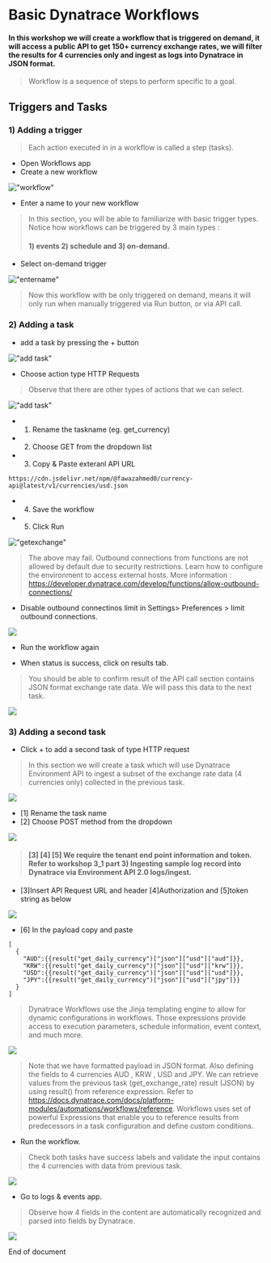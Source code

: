 # Basic Dynatrace Workflows

#### In this workshop we will create a workflow that is triggered on demand, it will access a public API to get 150+ currency exchange rates, we will filter the results for 4 currencies only and ingest as logs into Dynatrace in JSON format. 

> Workflow is a sequence of steps to perform specific to a goal.

## Triggers and Tasks

### 1) Adding a trigger

> Each action executed in in a workflow is called a step (tasks).


- Open Workflows app
- Create a new workflow

!["workflow"](https://github.com/hakansuku/D1APACTraining/blob/main/images/WORKFLOWS/workflowsapp.png?raw=true)

 - Enter a name to your new workflow 

>  In this section, you will be able to familiarize with basic trigger types.  Notice how workflows can be triggered by 3 main types :
> #### 1) events 2) schedule and 3) on-demand.



 - Select on-demand trigger 

!["entername"](https://github.com/hakansuku/D1APACTraining/blob/main/images/WORKFLOWS/ondemandtrigger.png?raw=true)
> Now this workflow with be only triggered on demand, means it will only run when manually triggered via Run button, or via API call. 

### 2) Adding a task
- add a task by pressing the + button

!["add task"](https://github.com/hakansuku/D1APACTraining/blob/main/images/WORKFLOWS/createaction.png?raw=true)

- Choose action type HTTP Requests
  
> Observe that there are other types of actions that we can select.

!["add task"](https://github.com/hakansuku/D1APACTraining/blob/main/images/WORKFLOWS/HTTPRequest1.png?raw=true)

- 1) Rename the taskname  (eg. get_currency)
- 2) Choose GET from the dropdown list
- 3) Copy & Paste exteranl API URL 
```
https://cdn.jsdelivr.net/npm/@fawazahmed0/currency-api@latest/v1/currencies/usd.json
```
- 4) Save the workflow
- 5) Click Run

!["getexchange"](https://github.com/hakansuku/D1APACTraining/blob/main/images/WORKFLOWS/getexchangerate.png?raw=true)

> The above may fail.  Outbound connections from functions are not allowed by default due to security restrictions. Learn how to configure the environment to access external hosts. More information : https://developer.dynatrace.com/develop/functions/allow-outbound-connections/

- Disable outbound connectinos limit in Settings> Preferences > limit outbound connections. 

![](https://github.com/hakansuku/D1APACTraining/blob/main/images/WORKFLOWS/limitoutbound.png?raw=true)

-  Run the workflow again

- When status is success, click on results tab.

> You should be able to confirm result of the API call section contains JSON format exchange rate data.  We will pass this data to the next task.

![](https://github.com/hakansuku/D1APACTraining/blob/main/images/WORKFLOWS/jsonresult.png?raw=true)

### 3) Adding a second task

- Click + to add a second task of type HTTP request

> In this section we will create a task which will use Dynatrace Environment API to ingest a subset of the exchange rate data (4 currencies only) collected in the previous task.

![](https://github.com/hakansuku/D1APACTraining/blob/main/images/WORKFLOWS/secondtask.png?raw=true)

- [1] Rename the task name
- [2] Choose POST method from the dropdown
  
![](https://github.com/hakansuku/D1APACTraining/blob/main/images/WORKFLOWS/ingest_logs.png?raw=true)

> #### [3] [4] [5] We require the tenant end point information and token. Refer to workshop 3_1 part 3) Ingesting sample log record into Dynatrace via Environment API 2.0 logs/ingest.

- [3]Insert API Request URL and header [4]Authorization and [5]token string as below

![](https://github.com/hakansuku/D1APACTraining/blob/main/images/WORKFLOWS/ingestAPI.png?raw=true)

- [6] In the payload copy and paste

```
[
  {
    "AUD":{{result("get_daily_currency")["json"]["usd"]["aud"]}},
    "KRW":{{result("get_daily_currency")["json"]["usd"]["krw"]}},
    "USD":{{result("get_daily_currency")["json"]["usd"]["usd"]}},
    "JPY":{{result("get_daily_currency")["json"]["usd"]["jpy"]}}
  }
]
```
> Dynatrace Workflows use the Jinja﻿ templating engine to allow for dynamic configurations in workflows. Those expressions provide access to execution parameters, schedule information, event context, and much more.

![](https://github.com/hakansuku/D1APACTraining/blob/main/images/WORKFLOWS/jinja.png?raw=true)

> Note that we have formatted payload in JSON format.  Also defining the fields to 4 currencies AUD , KRW , USD and JPY.  We can retrieve values from the previous task (get_exchange_rate) result (JSON) by using result() from reference expression. Refer to https://docs.dynatrace.com/docs/platform-modules/automations/workflows/reference.  Workflows uses set of powerful Expressions that enable you to reference results from predecessors in a task configuration and define custom conditions.

- Run the workflow.  

> Check both tasks have success labels and validate the input contains the 4 currencies with data from previous task. 

![](https://github.com/hakansuku/D1APACTraining/blob/main/images/WORKFLOWS/success.png?raw=true)

- Go to logs & events app.  
> Observe how 4 fields in the content are automatically recognized and parsed into fields by Dynatrace.

![](https://github.com/hakansuku/D1APACTraining/blob/main/images/WORKFLOWS/logs.png?raw=true)

End of document


